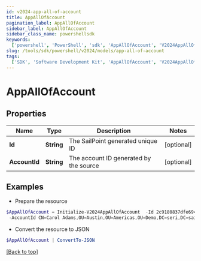 ```yaml
---
id: v2024-app-all-of-account
title: AppAllOfAccount
pagination_label: AppAllOfAccount
sidebar_label: AppAllOfAccount
sidebar_class_name: powershellsdk
keywords:
  ['powershell', 'PowerShell', 'sdk', 'AppAllOfAccount', 'V2024AppAllOfAccount']
slug: /tools/sdk/powershell/v2024/models/app-all-of-account
tags:
  ['SDK', 'Software Development Kit', 'AppAllOfAccount', 'V2024AppAllOfAccount']
---
```


# AppAllOfAccount

## Properties

| Name | Type | Description | Notes |
| --- | --- | --- | --- |
| **Id** | **String** | The SailPoint generated unique ID | [optional] |
| **AccountId** | **String** | The account ID generated by the source | [optional] |

## Examples

- Prepare the resource

```powershell
$AppAllOfAccount = Initialize-V2024AppAllOfAccount  -Id 2c9180837dfe6949017e21f3d8cd6d49 `
 -AccountId CN=Carol Adams,OU=Austin,OU=Americas,OU=Demo,DC=seri,DC=sailpointdemo,DC=com
```

- Convert the resource to JSON

```powershell
$AppAllOfAccount | ConvertTo-JSON
```

[[Back to top]](#)
